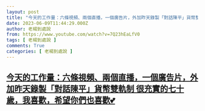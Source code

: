 ```yaml
---
layout: post
title: "今天的工作量：六條視頻、兩個直播，一個廣告片，外加昨天錄製「對話陳平」貨幣雙軌制 很充實的七十歲，我喜歡，希望你們也喜歡💕"
date: 2023-06-09T11:44:29.000Z
author: 老楊到處說
from: https://www.youtube.com/watch?v=7Q23hEaLfV0
tags: [ 老楊到處說 ]
comments: True
categories: [ 老楊到處說 ]
---
```

<!--1686311069000-->
[今天的工作量：六條視頻、兩個直播，一個廣告片，外加昨天錄製「對話陳平」貨幣雙軌制 很充實的七十歲，我喜歡，希望你們也喜歡💕](https://www.youtube.com/watch?v=7Q23hEaLfV0)
------

<div>

</div>
